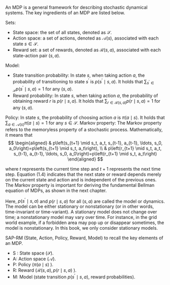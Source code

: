 An MDP is a general framework for describing stochastic dynamical systems. The key ingredients of an MDP are listed below.

Sets:

- State space: the set of all states, denoted as $\mathcal{S}$.
- Action space: a set of actions, denoted as $\mathcal{A}(s)$, associated with each state $s \in \mathcal{S}$.
- Reward set: a set of rewards, denoted as $\mathcal{R}(s, a)$, associated with each state-action pair $(s, a)$.

Model:

- State transition probability: In state $s$, when taking action $a$, the probability of transitioning to state $s^{\prime}$ is $p\left(s^{\prime} \mid s, a\right)$. It holds that $\sum_{s^{\prime} \in \mathcal{S}} p\left(s^{\prime} \mid s, a\right)=1$ for any $(s, a)$.
- Reward probability: In state $s$, when taking action $a$, the probability of obtaining reward $r$ is $p(r \mid s, a)$. It holds that $\sum_{r \in \mathcal{R}(s, a)} p(r \mid s, a)=1$ for any $(s, a)$.

Policy: In state $s$, the probability of choosing action $a$ is $\pi(a \mid s)$. It holds that $\sum_{a \in \mathcal{A}(s)} \pi(a \mid s)=1$ for any $s \in \mathcal{S}$.
Markov property: The Markov property refers to the memoryless property of a stochastic process. Mathematically, it means that
$$
\begin{aligned}
& p\left(s_{t+1} \mid s_t, a_t, s_{t-1}, a_{t-1}, \ldots, s_0, a_0\right)=p\left(s_{t+1} \mid s_t, a_t\right), \\
& p\left(r_{t+1} \mid s_t, a_t, s_{t-1}, a_{t-1}, \ldots, s_0, a_0\right)=p\left(r_{t+1} \mid s_t, a_t\right)
\end{aligned}
$$

where $t$ represents the current time step and $t+1$ represents the next time step. Equation (1.4) indicates that the next state or reward depends merely on the current state and action and is independent of the previous ones. The Markov property is important for deriving the fundamental Bellman equation of MDPs, as shown in the next chapter.

Here, $p\left(s^{\prime} \mid s, a\right)$ and $p(r \mid s, a)$ for all $(s, a)$ are called the model or dynamics. The model can be either stationary or nonstationary (or in other words, time-invariant or time-variant). A stationary model does not change over time; a nonstationary model may vary over time. For instance, in the grid world example, if a forbidden area may pop up or disappear sometimes, the model is nonstationary. In this book, we only consider stationary models.





SAP-RM (State, Action, Policy, Reward, Model) to recall the key elements of an MDP.
- S : State space $(\mathcal{S})$.
- A: Action space $(\mathcal{A})$.
- P: Policy $(\pi(a \mid s)$ ).
- R: Reward $(\mathcal{R}(s, a), p(r \mid s, a)$ ).
- M: Model (state transition $p\left(s^{\prime} \mid s, a\right)$, reward probabilities).